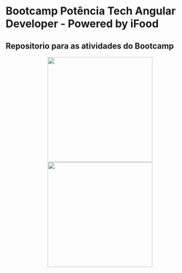# Bootcamp Potência Tech Angular Developer - Powered by iFood
## Repositorio para as atividades do Bootcamp


<div align="center">
<img height="280em" src="https://i.pinimg.com/originals/a0/d5/81/a0d581666d26dd9c66bf8ed395cba948.gif">
  <img height="280em" src="https://i.pinimg.com/originals/a3/95/db/a395db5658cf2b8b6794e17c3f573fb1.gif">
</div>
